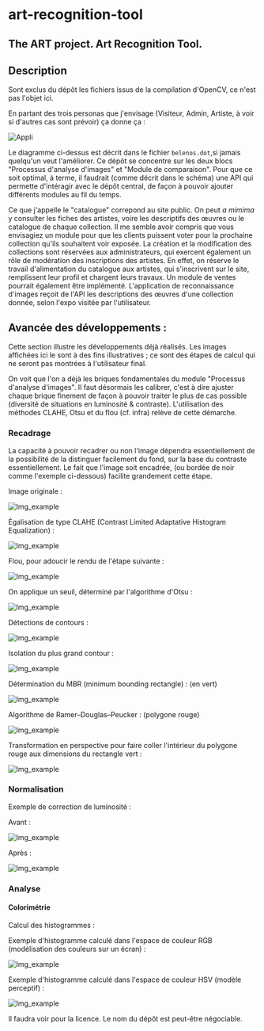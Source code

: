 # art-recognition-tool
## The ART project. Art Recognition Tool.

## Description

Sont exclus du dépôt les fichiers issus de la compilation d'OpenCV, ce
n'est pas l'objet ici.

En partant des trois personas que j'envisage (Visiteur, Admin, Artiste,
à voir si d'autres cas sont prévoir) ça donne ça :

![Appli](process.png "Appli")

Le diagramme ci-dessus est décrit dans le fichier `belenos.dot`,si
jamais quelqu'un veut l'améliorer. Ce dépôt se concentre sur les deux
blocs "Processus d'analyse d'images" et "Module de comparaison".
Pour que ce soit optimal, à terme, il faudrait (comme décrit dans le
schéma) une API qui permette d'intéragir avec le dépôt central, de façon
à pouvoir ajouter différents modules au fil du temps.

Ce que j'appelle le "catalogue" correpond au site public. On peut
*a mimima* y consulter les fiches des artistes, voire les descriptifs
des œuvres ou le catalogue de chaque collection. Il me semble avoir
compris que vous envisagiez un module pour que les clients puissent
voter pour la prochaine collection qu'ils souhaitent voir exposée. La
création et la modification des collections sont réservées aux
administrateurs, qui exercent également un rôle de modération des
inscriptions des artistes. En effet, on réserve le travail
d'alimentation du catalogue aux artistes, qui s'inscrivent sur le site,
remplissent leur profil et chargent leurs travaux. Un module de ventes
pourrait également être implémenté. L'application de reconnaissance
d'images reçoit de l'API les descriptions des œuvres d'une collection
donnée, selon l'expo visitée par l'utilisateur.

## Avancée des développements :
Cette section illustre les développements déjà réalisés. Les images
affichées ici le sont à des fins illustratives ; ce sont des étapes de
calcul qui ne seront pas montrées à l'utilisateur final.

On voit que l'on a déjà les briques fondamentales du module "Processus
d'analyse d'images". Il faut désormais les calibrer, c'est à dire
ajuster chaque brique finement de façon à pouvoir traiter le plus de cas
possible (diversité de situations en luminosité & contraste).
L'utilisation des méthodes CLAHE, Otsu et du flou (cf. infra) relève de
cette démarche.

### Recadrage

La capacité à pouvoir recadrer ou non l'image dépendra essentiellement
de la possibilité de la distinguer facilement du fond, sur la base du
contraste essentiellement. Le fait que l'image soit encadrée, (ou bordée
de noir comme l'exemple ci-dessous) facilite grandement cette étape.

Image originale :

![Img_example](examples/orig.jpg "image brute")

Égalisation de type CLAHE (Contrast Limited Adaptative Histogram
Equalization) :

![Img_example](examples/clahe.jpg "CLAHE equalization")

Flou, pour adoucir le rendu de l'étape suivante :

![Img_example](examples/blur.jpg "Flou")

On applique un seuil, déterminé par l'algorithme d'Otsu :

![Img_example](examples/threshold.jpg "image binarisée")

Détections de contours :

![Img_example](examples/contours.jpg "contours détectés")

Isolation du plus grand contour :

![Img_example](examples/largest_contour.jpg "contour extérieur isolé")

Détermination du MBR (minimum bounding rectangle) : (en vert)

![Img_example](examples/bounding.jpg "bounding rect")

Algorithme de Ramer–Douglas–Peucker : (polygone rouge)

![Img_example](examples/approxDP.jpg "approxDP")

Transformation en perspective pour faire coller l'intérieur du polygone
rouge aux dimensions du rectangle vert :

![Img_example](examples/perspective.jpg "perspective corrigée")

### Normalisation

Exemple de correction de luminosité :

Avant :

![Img_example](examples/original.jpg "image brute")

Après :

![Img_example](examples/normalized.jpg "image égalisée")

### Analyse

#### Colorimétrie
Calcul des histogrammes :

Exemple d'histogramme calculé dans l'espace de couleur RGB (modélisation
des couleurs sur un écran) :

![Img_example](examples/hist_rgb.jpg "histogramme rgb")

Exemple d'histogramme calculé dans l'espace de couleur HSV (modèle
perceptif) :

![Img_example](examples/hist_hsv.jpg "histogramme hsv")

Il faudra voir pour la licence. Le nom du dépôt est peut-être
négociable.
